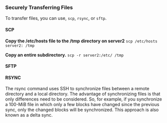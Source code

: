 ### Securely Transferring Files

To transfer files, you can use, `scp`, `rsync`, or `sftp`.

#### SCP
**Copy the /etc/hosts file to the /tmp directory on server2**
`scp /etc/hosts server2: /tmp`

**Copy an entire subdirectory.** 
`scp -r server2:/etc/ /tmp`

#### SFTP

#### RSYNC
The rsync command uses SSH to synchronize files between a remote directory and a local directory. The advantage of synchronizing files is that only differences need to be considered. So, for example, if you synchronize a 100-MiB file in which only a few blocks have changed since the previous sync, only the changed blocks will be synchronized. This approach is also known as a delta sync.